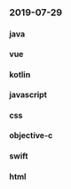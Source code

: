 ### 2019-07-29

#### java

#### vue

#### kotlin

#### javascript

#### css

#### objective-c

#### swift

#### html
